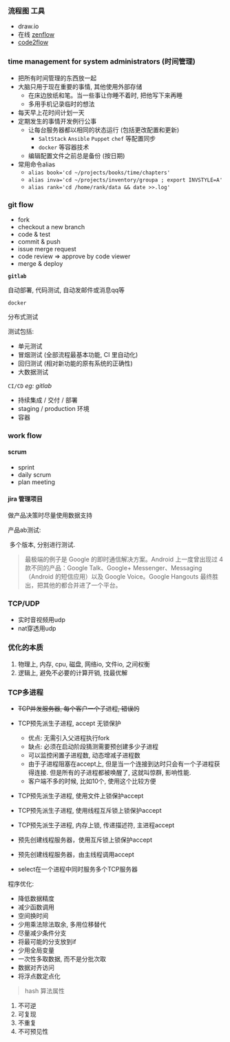 
### 流程图 工具

- draw.io
- 在线 [zenflow](https://www.zenflowchart.com/documents)
- [code2flow](https://code2flow.com/)

### time management for system administrators (时间管理)

- 把所有时间管理的东西放一起
- 大脑只用于现在重要的事情, 其他使用外部存储
  - 在床边放纸和笔。当一些事让你睡不着时,  把他写下来再睡
  - 多用手机记录临时的想法
- 每天早上花时间计划一天
- 定期发生的事情开发例行公事
  - 让每台服务器都以相同的状态运行 (包括更改配置和更新)
    - `SaltStack` `Ansible` `Puppet` `chef` 等配置同步
    - `docker` 等容器技术
  - 编辑配置文件之前总是备份 (按日期)
- 常用命令alias
  - `alias book='cd ~/projects/books/time/chapters'`
  - `alias inva='cd ~/projects/inventory/groupa ; export INVSTYLE=A'`
  - `alias rank='cd /home/rank/data && date >>.log'`

### git flow

- fork
- checkout a new branch
- code & test
- commit & push
- issue  merge request
- code review => approve  by code viewer
- merge & deploy

**`gitlab`**

自动部署, 代码测试, 自动发邮件或消息qq等

`docker`

分布式测试

测试包括:

- 单元测试
- 冒烟测试 (全部流程最基本功能, CI 里自动化)
- 回归测试 (相对新功能的原有系统的正确性)
- 大数据测试

`CI/CD`  *eg: gitlab*

- 持续集成 / 交付 / 部署
- staging / production 环境
- 容器

### work flow

#### scrum

- sprint
- daily scrum
- plan meeting

#### jira 管理项目

做产品决策时尽量使用数据支持

产品ab测试:

​    多个版本, 分别进行测试.

> 最极端的例子是 Google 的即时通信解决方案。Android 上一度曾出现过 4 款不同的产品：Google Talk、Google+ Messenger、Messaging （Android 的短信应用）以及 Google Voice。Google Hangouts 最终胜出，把其他的都合并进了一个平台。

### TCP/UDP

- 实时音视频用udp
- nat穿透用udp

### 优化的本质

1. 物理上, 内存, cpu, 磁盘, 网络io, 文件io, 之间权衡
2. 逻辑上, 避免不必要的计算开销, 找最优解

### TCP多进程

- ~~TCP并发服务器, 每个客户一个子进程, 错误的~~

- TCP预先派生子进程, accept 无锁保护
  - 优点: 无需引入父进程执行fork
  - 缺点: 必须在启动阶段猜测需要预创建多少子进程
  - 可以监控闲置子进程数, 动态增减子进程数
  - 由于子进程阻塞在accept上, 但是当一个连接到达时只会有一个子进程获得连接. 但是所有的子进程都被唤醒了, 这就叫惊群, 影响性能.
  - 客户端不多的时候, 比如10个, 使用这个比较方便

- TCP预先派生子进程, 使用文件上锁保护accept

- TCP预先派生子进程, 使用线程互斥锁上锁保护accept

- TCP预先派生子进程, 内存上锁, 传递描述符, 主进程accept

- 预先创建线程服务器，使用互斥锁上锁保护accept

- 预先创建线程服务器，由主线程调用accept

- select在一个进程中同时服务多个TCP服务器

程序优化:

- 降低数据精度
- 减少函数调用
- 空间换时间
- 少用乘法除法取余, 多用位移替代
- 尽量减少条件分支
- 将最可能的分支放到if
- 少用全局变量
- 一次性多取数据, 而不是分批次取
- 数据对齐访问
- 将浮点数定点化

> hash 算法属性

1. 不可逆
2. 可复现
3. 不重复
4. 不可预见性
